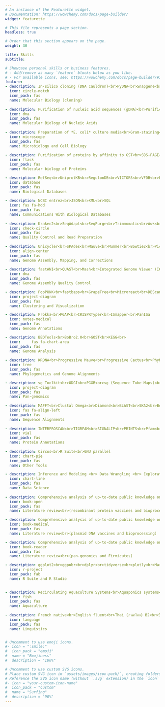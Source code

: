 ```yaml
---
# An instance of the Featurette widget.
# Documentation: https://wowchemy.com/docs/page-builder/
widget: featurette

# This file represents a page section.
headless: true

# Order that this section appears on the page.
weight: 30

title: Skills
subtitle:

# Showcase personal skills or business features.
# - Add/remove as many `feature` blocks below as you like.
# - For available icons, see: https://wowchemy.com/docs/page-builder/#icons
feature:
- description: In-silico cloning (DNA Cauldron)<br>PyDNA<br>Snapgene<br>NEB Golden Gate Tool<br>Benchling<br>PCR<br>In-vivo assembly cloning<br>Golden Gate Assembly cloning<br>Separation of DNA by gel-electrophoresis
  icon: circle-notch
  icon_pack: fas
  name: Molecular Biology (cloning)
  
- description: Purification of nucleic acid sequences (gDNA)<br>Purification of nucleic acid sequences (pDNA)<br>Purification of nucleic acid sequences (RNA)<br>Recombination & mutagenesis<br>Transcriptional fusions<br>Bacterial transformations<br>DNA probe hybridization on nitrocellulose membrane<br>qRT-PCR<br>qPCR
  icon: dna
  icon_pack: fas
  name: Molecular Biology of Nucleic Acids
  
- description: Preparation of *E. coli* culture media<br>Gram-staining<br>Bacterial transformations<br>Cellular culture (animal)<br>MTT Assay<br>Trypan blue assay<br>Transfection<br>Propidium Iodide assay<br>Fluorescence microscopy<br>Confocal microscopy
  icon: microscope
  icon_pack: fas
  name: Microbiology and Cell Biology
  
- description: Purification of proteins by affinity to GST<br>SDS-PAGE<br>BCA assay<br>Bradford assay<br>Western blot<br>ELISA & ELISPOT
  icon: flask
  icon_pack: fas
  name: Molecular biology of Proteins

- description: RefSeq<br>UniprotKB<br>RegulonDB<br>VICTORS<br>VFDB<br>PATRIC<br>Immune Epitope Database (IEDB)<br>NCBI<br>EBI<br>GenBank
  icon: database
  icon_pack: fas
  name: Biological Databases
  
- description: NCBI entrez<br>JSON<br>XML<br>SQL
  icon: fas fa-hdd
  icon_pack: fas
  name: Communications With Biological Databases
  
- description: Kraken2<br>SeqAdapt<br>SeqPurge<br>Trimmomatic<br>Awk<br>seqtk<br>FastQC<br>QUAST
  icon: check-circle
  icon_pack: fas
  name: Quality Control and Read Preparation
  
- description: Unicycler<br>SPAdes<br>Mauve<br>Mummer<br>Bowtie2<br>Picard<br>Bamtools<br>bcftools<br>PILON<br>Velvet<br>Snippy<br>BWA-MEM
  icon: align-center
  icon_pack: fas
  name: Genome Assembly, Mapping, and Corrections
  
- description: fastANI<br>QUAST<br>Mash<br>Integrated Genome Viewer (IGV)
  icon: dna
  icon_pack: fas
  name: Genome Assembly Quality Control

- description: PopPUNK<br>fastbaps<br>GrapeTree<br>Microreact<br>DBScan<br>KNN<br>K-means clustering
  icon: project-diagram
  icon_pack: fas
  name: Clustering and Visualization

- description: Prokka<br>PGAP<br>CRISPRTyper<br>ISmapper<br>PanISa
  icon: notes-medical
  icon_pack: fas
  name: Genome Annotations

- description: BEDTools<br>BoBro2.0<br>GOST<br>KEGG<br>
  icon:  	fas fa-chart-area
  icon_pack: fas
  name: Genome Analysis
    
- description: KRONA<br>Progressive Mauve<br>Progressive Cactus<br>PhyML<br>IQ-Tree 2<br>ggtree<br>Ape<br>Phytools<br>Castor<br>Gubbins<br>ClonalFrameML<br>HyPhy
  icon: tree
  icon_pack: fas
  name: Phylogenetics and Genome Alignments

- description: vg Toolkit<br>ODGI<br>PGGB<br>vg (Sequence Tube Maps)<br>Roary<br>Piggy<br>panX<br>Pandora<br>Panaroo<br>Cytoscape<br>ForceAtlas2<br>PPanGGOLiN
  icon: project-diagram
  icon_pack: fas
  name: Pan-genomics
  
- description: MAFFT<br>Clustal Omega<br>Diamond<br>BLAST<br>SKA2<br>Bowtie2
  icon: fas fa-align-left
  icon_pack: fas
  name: Sequence Alignments
  
- description: INTERPROSCAN<br>TIGRFAM<br>SIGNALIP<br>PRINTS<br>Pfam<br>Antifam<br>TMHMM<br>MobiDBLite<br>eggNOG 6.0
  icon: vial
  icon_pack: fas
  name: Protein Annotations
  
- description: Circos<br>R Suite<br>GNU parallel
  icon: chart-pie
  icon_pack: fas
  name: Other Tools

- description: Inference and Modeling <br> Data Wrangling <br> Exploratory Data Analysis <br> Linear Regression 
  icon: chart-line
  icon_pack: fas
  name: Data Science
  
- description: Comprehensive analysis of up-to-date public knowledge on recombinant protein vaccines<br><br>Protein expression systems<br>Protein purification systems<br>Vaccine efficacy<br>Bioprocess optimization<br>Quality by Design (QbD)
  icon: book-open
  icon_pack: fas
  name: Literature review<br>(recombinant protein vaccines and bioprocessing)

- description: Comprehensive analysis of up-to-date public knowledge on plasmid DNA vaccines<br><br>Vector design<br>Optimization of expression<br>pDNA purification methods<br>Bioprocess scale-up<br>Vaccine efficacy<br>Quality by Design (QbD)
  icon: book-medical
  icon_pack: fas
  name: Literature review<br>(plasmid DNA vaccines and bioprocessing)

- description: Comprehensive analysis of up-to-date public knowledge on pan-genomics and of Firmicutes<br><br>Comparative genomics and functional genomics<br>Streptococcus Mutans, Bovis, Pyogenic group<br>Streptococcus iniae<br>Streptoccocus agalactiae (GBS)<br>Streptococcus pyogenes (GAS)
  icon: book-reader
  icon_pack: fas
  name: Literature review<br>(pan-genomics and Firmicutes)

- description: ggplot2<br>ggpubr<br>dplyr<br>tidyverse<br>plotly<br>Markdown<br>Blogdown<br>Shiny$$TinyTeX$$
  icon: r-project
  icon_pack: fab
  name: R Suite and R Studio

  
- description: Recirculating Aquaculture Systems<br>Aquaponics systems<br>Biofloc systems<br>Hatchery technologies<br>Catfish farming<br>Carp farming<br>Tilapia farming<br>Shrimp farming<br>Seafood business<br>Fish nutrition<br>Feed formulation design<br>Farm design<br>Sustainable aquaculture and SDGs
  icon: fish
  icon_pack: fas
  name: Aquaculture
  
- description: French native<br>English fluent<br>Thai (ภาษาไทย) B2<br>Spanish B1<br>Slovak A2
  icon: language
  icon_pack: fas
  name: Linguistics


# Uncomment to use emoji icons.
#- icon = ":smile:"
#  icon_pack = "emoji"
#  name = "Emojiness"
#  description = "100%"  

# Uncomment to use custom SVG icons.
# Place custom SVG icon in `assets/images/icon-pack/`, creating folders if necessary.
# Reference the SVG icon name (without `.svg` extension) in the `icon` field.
#- icon = "your-custom-icon-name"
#  icon_pack = "custom"
#  name = "Surfing"
#  description = "90%"
---
```

